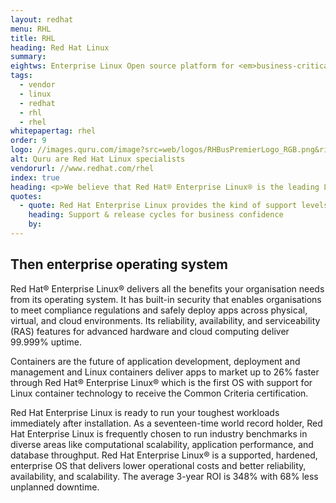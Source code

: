 ```yaml
---
layout: redhat
menu: RHL
title: RHL
heading: Red Hat Linux
summary:
eightws: Enterprise Linux Open source platform for <em>business-critical</em> computing
tags:
  - vendor
  - linux
  - redhat
  - rhl
  - rhel
whitepapertag: rhel
order: 9
logo: //images.quru.com/image?src=web/logos/RHBusPremierLogo_RGB.png&right=0.37813&bottom=0.47826&left=0.13438&top=0.10145
alt: Quru are Red Hat Linux specialists
vendorurl: //www.redhat.com/rhel
index: true
heading: <p>We believe that Red Hat® Enterprise Linux® is the leading Linux operating system for enterprises. It powers the applications that run businesses in multiple environments, all backed by Red Hat’s support. </p><p>That&rsquo;s why 90% of Fortune Global 500 companies utilise Red Hat and why we recommend it.</p>
quotes:
  - quote: Red Hat Enterprise Linux provides the kind of support levels and hardened release cycles that give businesses confidence in security and stability in this key part of their IT infrastructure.
    heading: Support & release cycles for business confidence
    by: 
---
```


## Then enterprise operating system

Red Hat® Enterprise Linux® delivers all the benefits your organisation needs from its operating system. It has built-in security that enables organisations to meet compliance regulations and safely deploy apps across physical, virtual, and cloud environments. Its reliability, availability, and serviceability (RAS) features for advanced hardware and cloud computing deliver 99.999% uptime.

Containers are the future of application development, deployment and management and Linux containers deliver apps to market up to 26% faster through Red Hat® Enterprise Linux® which is the first OS with support for Linux container technology to receive the Common Criteria certification. 

Red Hat Enterprise Linux is ready to run your toughest workloads immediately after installation. As a seventeen-time world record holder, Red Hat Enterprise Linux is frequently chosen to run industry benchmarks in diverse areas like computational scalability, application performance, and database throughput. Red Hat Enterprise Linux® is a supported, hardened, enterprise OS that delivers lower operational costs and better reliability, availability, and scalability. The average 3-year ROI is 348% with 68% less unplanned downtime. 
